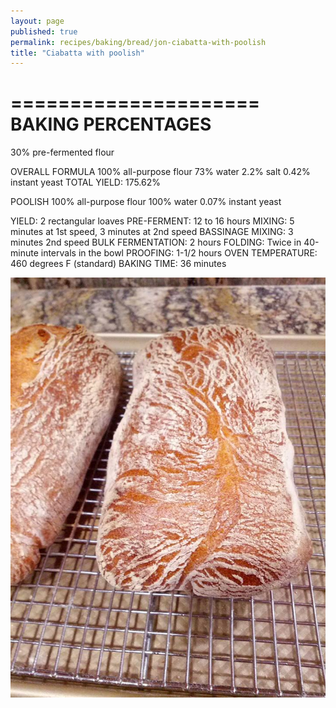 ```yaml
---
layout: page
published: true
permalink: recipes/baking/bread/jon-ciabatta-with-poolish
title: "Ciabatta with poolish"
---
```


=====================
BAKING PERCENTAGES
=====================
30% pre-fermented flour

OVERALL FORMULA
100% all-purpose flour
73% water
2.2% salt
0.42% instant yeast
TOTAL YIELD: 175.62%

POOLISH
100% all-purpose flour
100% water
0.07% instant yeast

YIELD: 2 rectangular loaves
PRE-FERMENT: 12 to 16 hours
MIXING: 5 minutes at 1st speed, 3 minutes at 2nd speed
BASSINAGE MIXING: 3 minutes 2nd speed
BULK FERMENTATION: 2 hours
FOLDING: Twice in 40-minute intervals in the bowl
PROOFING: 1-1/2 hours
OVEN TEMPERATURE: 460 degrees F (standard)
BAKING TIME: 36 minutes

![Picture from Jon's post](/media/images/breads/recipes/jon-ciabatta.jpg)
